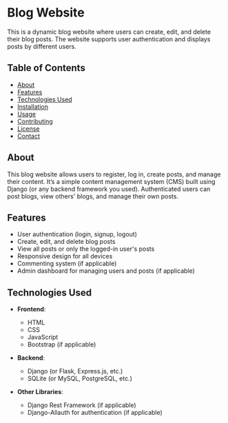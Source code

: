 
# Blog Website

This is a dynamic blog website where users can create, edit, and delete their blog posts. The website supports user authentication and displays posts by different users.

## Table of Contents

- [About](#about)
- [Features](#features)
- [Technologies Used](#technologies-used)
- [Installation](#installation)
- [Usage](#usage)
- [Contributing](#contributing)
- [License](#license)
- [Contact](#contact)

## About

This blog website allows users to register, log in, create posts, and manage their content. It’s a simple content management system (CMS) built using Django (or any backend framework you used). Authenticated users can post blogs, view others' blogs, and manage their own posts.

## Features

- User authentication (login, signup, logout)
- Create, edit, and delete blog posts
- View all posts or only the logged-in user's posts
- Responsive design for all devices
- Commenting system (if applicable)
- Admin dashboard for managing users and posts (if applicable)

## Technologies Used

- **Frontend**:
  - HTML
  - CSS
  - JavaScript
  - Bootstrap (if applicable)
  
- **Backend**:
  - Django (or Flask, Express.js, etc.)
  - SQLite (or MySQL, PostgreSQL, etc.)
  
- **Other Libraries**:
  - Django Rest Framework (if applicable)
  - Django-Allauth for authentication (if applicable)


